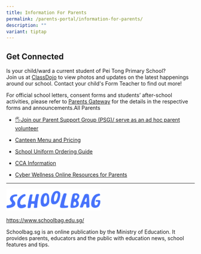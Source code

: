 ```yaml
---
title: Information For Parents
permalink: /parents-portal/information-for-parents/
description: ""
variant: tiptap
---
```

<h2>Get Connected</h2>
<p>Is your child/ward a current student of Pei Tong Primary School?
<br>Join us at <a href="https://www.classdojo.com/" rel="noopener noreferrer nofollow" target="_blank">ClassDojo</a> to
view photos and updates on the latest happenings around our school. Contact
your child's Form Teacher to find out more!</p>
<p>For&nbsp;official school letters, consent forms and students’ after-school
activities, please refer to&nbsp;<a href="https://pg.moe.edu.sg/" rel="noopener noreferrer nofollow" target="_blank"><u>Parents Gateway</u></a>&nbsp;for the details
in the respective forms and announcements.All Parents</p>
<ul data-tight="true" class="tight">
<li>
<p><a href="https://peitongpri.moe.edu.sg/psg/" rel="noopener noreferrer nofollow" target="_blank">🖐️Join our Parent Support Group (PSG)/ serve as an ad hoc parent volunteer</a>
</p>
</li>
<li>
<p><a href="https://go.gov.sg/ptpscanteen" rel="noopener noreferrer nofollow" target="_blank">Canteen Menu and Pricing</a>
</p>
</li>
<li>
<p><a href="/files/Parents%20Portal/For%20Parents/Uniform_Online_Ordering_guide.pdf" rel="noopener noreferrer nofollow" target="_blank">School Uniform Ordering Guide</a>
</p>
</li>
<li>
<p><a href="https://sites.google.com/moe.edu.sg/ptpscca/home" rel="noopener noreferrer nofollow" target="_blank">CCA Information</a>
</p>
</li>
<li>
<p><a href="https://www.digitalforlife.gov.sg/Learn/Resources/All-Resources" rel="noopener nofollow" target="_blank">Cyber Wellness Online Resources for Parents</a>
</p>
</li>
</ul>
<hr>
<div class="isomer-image-wrapper">
<img style="width: 50%;" height="auto" width="100%" alt="" src="/images/School Information/Logo_School_Bag.jpg">
</div>
<p><a href="https://www.schoolbag.edu.sg/" rel="noopener noreferrer nofollow" target="_blank">https://www.schoolbag.edu.sg/<br></a>
</p>
<p>Schoolbag.sg is an online publication by the Ministry of Education. It
provides parents, educators and the public with education news, school
features and tips.</p>
<p></p>